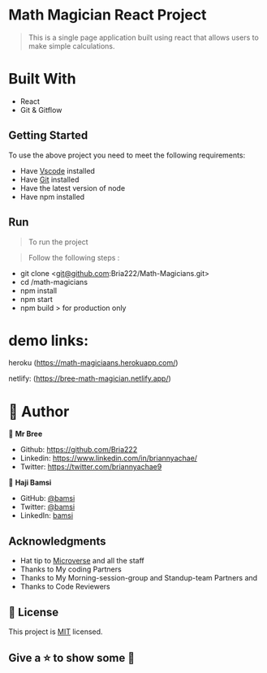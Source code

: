 # Math Magician React Project
> This is a single page application built using react that allows users to make simple calculations.

# Built With

- React
- Git & Gitflow 

## Getting Started
To use the above project you need to meet the following requirements:

- Have [Vscode](https://code.visualstudio.com/) installed 
- Have [Git](https://git-scm.com/) installed
- Have the latest version of node
- Have npm installed

## Run
> To run the project 

> Follow the following steps :
- git clone <git@github.com:Bria222/Math-Magicians.git>
- cd /math-magicians
- npm install
- npm start
- npm build > for production only
  
# demo links: 
heroku (https://math-magiciaans.herokuapp.com/)

netlify: (https://bree-math-magician.netlify.app/)

# 🤵 Author
👤 **Mr Bree**

- Github: https://github.com/Bria222
- Linkedin: https://www.linkedin.com/in/briannyachae/
- Twitter: https://twitter.com/briannyachae9
  
👤 **Haji Bamsi**

- GitHub:
  [@bamsi](https://github.com/bamsi)
- Twitter: [@bamsi](https://twitter.com/haji-bamsi-17327728/)
- LinkedIn: [bamsi](https://linkedin.com/in/bamsi)


## Acknowledgments

- Hat tip to [Microverse](www.microverse.org) and all the staff
- Thanks to My coding Partners
- Thanks to My Morning-session-group and Standup-team Partners and
- Thanks to Code Reviewers

## 📝 License

This project is [MIT](./MIT.md) licensed.

##  Give a ⭐ to show some 🤟
